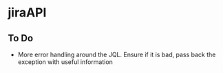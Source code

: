 # jiraAPI## To Do* More error handling around the JQL.  Ensure if it is bad, pass back the exception with useful information